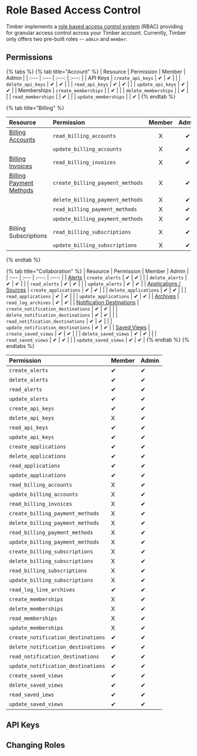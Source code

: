 # Role Based Access Control

Timber implements a [role based access control system](https://en.wikipedia.org/wiki/Role-based_access_control) \(RBAC\) providing for granular access control across your Timber account. Currently, Timber only offers two pre-built roles -- `admin` and `member`.

## Permissions

{% tabs %}
{% tab title="Account" %}
| Resource | Permission | Member | Admin |
| :--- | :--- | :---: | :---: |
| API Keys | `create_api_keys` | ✔ | ✔ |
|  | `delete_api_keys` | ✔ | ✔ |
|  | `read_api_keys` | ✔ | ✔ |
|  | `update_api_keys` | ✔ | ✔ |
| Memberships | `create_memberships` |  | ✔ |
|  | `delete_memberships` |  | ✔ |
|  | `read_memberships` |  | ✔ |
|  | `update_memberships` |  | ✔ |
{% endtab %}

{% tab title="Billing" %}


| Resource | Permission | Member | Admin |
| :--- | :--- | :---: | :---: |
| [Billing Accounts](billing.md) | `read_billing_accounts` | X | ✔ |
|  | `update_billing_accounts` | X | ✔ |
| [Billing Invoices](billing.md#invoices) | `read_billing_invoices` | X | ✔ |
| [Billing Payment Methods](billing.md#payments) | `create_billing_payment_methods` | X | ✔ |
|  | `delete_billing_payment_methods` | X | ✔ |
|  | `read_billing_payment_methods` | X | ✔ |
|  | `update_billing_payment_methods` | X | ✔ |
| Billing Subscriptions | `read_billing_subscriptions` | X | ✔ |
|  | `update_billing_subscriptions` | X | ✔ |
{% endtab %}

{% tab title="Collaboration" %}
| Resource | Permission | Member | Admin |
| :--- | :--- | :---: | :---: |
| [Alerts](../alerting.md) | `create_alerts` | ✔ | ✔ |
|  | `delete_alerts` | ✔ | ✔ |
|  | `read_alerts` | ✔ | ✔ |
|  | `update_alerts` | ✔ | ✔ |
| [Applications / Sources](../source-management.md) | `create_applications` | ✔ | ✔ |
|  | `delete_applications` | ✔ | ✔ |
|  | `read_applications` | ✔ | ✔ |
|  | `update_applications` | ✔ | ✔ |
| [Archives](../archiving.md) | `read_log_archives` | ✔ | ✔ |
| [Notification Destinations](../alerting.md#notification-destinations) | `create_notification_destinations` | ✔ | ✔ |
|  | `delete_notification_destinations` | ✔ | ✔ |
|  | `read_notification_destinations` | ✔ | ✔ |
|  | `update_notification_destinations` | ✔ | ✔ |
| [Saved Views](../saved-views.md) | `create_saved_views` | ✔ | ✔ |
|  | `delete_saved_views` | ✔ | ✔ |
|  | `read_saved_views` | ✔ | ✔ |
|  | `update_saved_views` | ✔ | ✔ |
{% endtab %}
{% endtabs %}



| Permission | Member | Admin |
| :--- | :--- | :--- |
| `create_alerts` | ✔ | ✔ |
| `delete_alerts` | ✔ | ✔ |
| `read_alerts` | ✔ | ✔ |
| `update_alerts` | ✔ | ✔ |
| `create_api_keys` | ✔ | ✔ |
| `delete_api_keys` | X | ✔ |
| `read_api_keys` | ✔ | ✔ |
| `update_api_keys` | ✔ | ✔ |
| `create_applications` | ✔ | ✔ |
| `delete_applications` | ✔ | ✔ |
| `read_applications` | ✔ | ✔ |
| `update_applications` | ✔ | ✔ |
| `read_billing_accounts` | X | ✔ |
| `update_billing_accounts` | X | ✔ |
| `read_billing_invoices` | X | ✔ |
| `create_billing_payment_methods` | X | ✔ |
| `delete_billing_payment_methods` | X | ✔ |
| `read_billing_payment_methods` | X | ✔ |
| `update_billing_payment_methods` | X | ✔ |
| `create_billing_subscriptions` | X | ✔ |
| `delete_billing_subscriptions` | X | ✔ |
| `read_billing_subscriptions` | X | ✔ |
| `update_billing_subscriptions` | X | ✔ |
| `read_log_line_archives` | ✔ | ✔ |
| `create_memberships` | X | ✔ |
| `delete_memberships` | X | ✔ |
| `read_memberships` | X | ✔ |
| `update_memberships` | X | ✔ |
| `create_notification_destinations` | ✔ | ✔ |
| `delete_notification_destinations` | ✔ | ✔ |
| `read_notification_destinations` | ✔ | ✔ |
| `update_notification_destinations` | ✔ | ✔ |
| `create_saved_views` | ✔ | ✔ |
| `delete_saved_views` | ✔ | ✔ |
| `read_saved_iews` | ✔ | ✔ |
| `update_saved_views` | ✔ | ✔ |

## API Keys

### 

## Changing Roles

